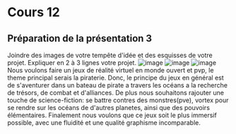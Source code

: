 # Cours 12
## Préparation de la présentation 3 
Joindre des images de votre tempête d'idée et des esquisses de votre projet. Expliquer en 2 à 3 lignes votre projet. 
![image](https://user-images.githubusercontent.com/106936139/204152963-47761fd5-cd7c-48a2-896d-c523462eb8e9.png)
![image](https://user-images.githubusercontent.com/106936139/204152992-37c31ca3-8423-4e04-9eba-7acc6c1e3cda.png)
![image](https://user-images.githubusercontent.com/106936139/204153018-de940377-ee1b-4cfb-b402-e4932326fe7f.png)
Nous voulons faire un jeux de réalité virtuel en monde ouvert et pvp, le theme principal serais la piraterie. 
Donc, le principe du jeux en général est de s'aventurer dans un bateau de pirate a travers les océans a la recherche de trésors, de combat et d'alliances.
De plus nous souhaitons rajouter une touche de science-fiction: se battre contres des monstres(pve), vortex pour se rendre sur les océans de d'autres planetes, ainsi que des pouvoirs élémentaires. Finalement nous voulons que ce jeux soit le plus immersif possible, avec une fluidité et une qualité graphisme incomparable.
